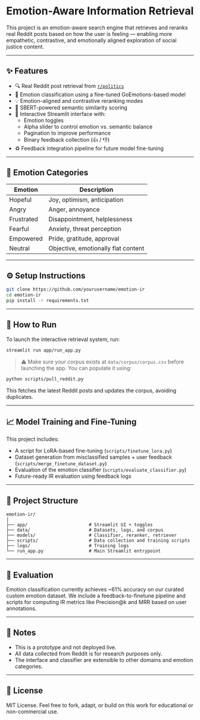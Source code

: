 # Emotion-Aware Information Retrieval

This project is an emotion-aware search engine that retrieves and reranks real Reddit posts based on how the user is feeling — enabling more empathetic, contrastive, and emotionally aligned exploration of social justice content.

---

## ✨ Features

- 🔍 Real Reddit post retrieval from [`r/politics`](https://www.reddit.com/r/politics)
- 🤖 Emotion classification using a fine-tuned GoEmotions-based model
- 💡 Emotion-aligned and contrastive reranking modes
- 🧠 SBERT-powered semantic similarity scoring
- 🌛 Interactive Streamlit interface with:
    - Emotion toggles
    - Alpha slider to control emotion vs. semantic balance
    - Pagination to improve performance
    - Binary feedback collection (👍 / 👎)
- ♻️ Feedback integration pipeline for future model fine-tuning

---

## 🌝 Emotion Categories

| Emotion      | Description                                  |
|--------------|----------------------------------------------|
| Hopeful      | Joy, optimism, anticipation                  |
| Angry        | Anger, annoyance                             |
| Frustrated   | Disappointment, helplessness                 |
| Fearful      | Anxiety, threat perception                   |
| Empowered    | Pride, gratitude, approval                   |
| Neutral      | Objective, emotionally flat content          |

---

## ⚙️ Setup Instructions

```bash
git clone https://github.com/yourusername/emotion-ir
cd emotion-ir
pip install -r requirements.txt
```

---

## 🚀 How to Run

To launch the interactive retrieval system, run:

```bash
streamlit run app/run_app.py
```

> ⚠️ Make sure your corpus exists at `data/corpus/corpus.csv` before launching the app. You can populate it using:
```bash
python scripts/pull_reddit.py
```

This fetches the latest Reddit posts and updates the corpus, avoiding duplicates.

---

## 📈 Model Training and Fine-Tuning

This project includes:

- A script for LoRA-based fine-tuning (`scripts/finetune_lora.py`)
- Dataset generation from misclassified samples + user feedback (`scripts/merge_finetune_dataset.py`)
- Evaluation of the emotion classifier (`scripts/evaluate_classifier.py`)
- Future-ready IR evaluation using feedback logs

---

## 📁 Project Structure

```
emotion-ir/
|
├── app/                       # Streamlit UI + toggles
├── data/                      # Datasets, logs, and corpus
├── models/                    # Classifier, reranker, retriever
├── scripts/                   # Data collection and training scripts
├── logs/                      # Training logs
└── run_app.py                 # Main Streamlit entrypoint
```

---

## 🧪 Evaluation

Emotion classification currently achieves ~61% accuracy on our curated custom emotion dataset. We include a feedback-to-finetune pipeline and scripts for computing IR metrics like Precision@k and MRR based on user annotations.

---

## 📌 Notes

- This is a prototype and not deployed live.
- All data collected from Reddit is for research purposes only.
- The interface and classifier are extensible to other domains and emotion categories.

---

## 📄 License

MIT License. Feel free to fork, adapt, or build on this work for educational or non-commercial use.

